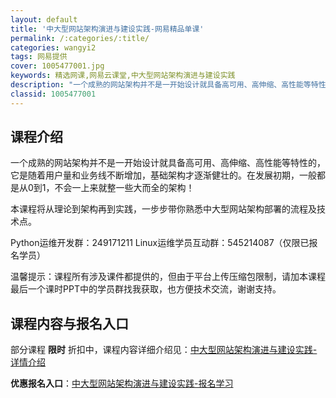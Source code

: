 ```yaml
---
layout: default
title: '中大型网站架构演进与建设实践-网易精品单课'
permalink: /:categories/:title/
categories: wangyi2
tags: 网易提供
cover: 1005477001.jpg
keywords: 精选网课,网易云课堂,中大型网站架构演进与建设实践
description: "一个成熟的网站架构并不是一开始设计就具备高可用、高伸缩、高性能等特性的，它是随着用户量和业务线不断增加，基础架构才逐渐健壮的。在发展初期，一般都是从0到1，不会一上来就整一些大而全的架构！本"
classid: 1005477001
---
```


## 课程介绍

一个成熟的网站架构并不是一开始设计就具备高可用、高伸缩、高性能等特性的，它是随着用户量和业务线不断增加，基础架构才逐渐健壮的。在发展初期，一般都是从0到1，不会一上来就整一些大而全的架构！

本课程将从理论到架构再到实践，一步步带你熟悉中大型网站架构部署的流程及技术点。

Python运维开发群：​249171211
Linux运维学员互动群：545214087（仅限已报名学员）

温馨提示：课程所有涉及课件都提供的，但由于平台上传压缩包限制，请加本课程最后一个课时PPT中的学员群找我获取，也方便技术交流，谢谢支持。

## 课程内容与报名入口

部分课程 **限时** 折扣中，课程内容详细介绍见：[中大型网站架构演进与建设实践-详情介绍](https://study.163.com/course/introduction/1005477001.htm?share=1&shareId=1025206652&utm_campaign=share&utm_medium=iphoneShare&utm_source=&utm_u=1025206652)

**优惠报名入口**：[中大型网站架构演进与建设实践-报名学习](https://study.163.com/course/introduction/1005477001.htm?share=1&shareId=1025206652&utm_campaign=share&utm_medium=iphoneShare&utm_source=&utm_u=1025206652)

